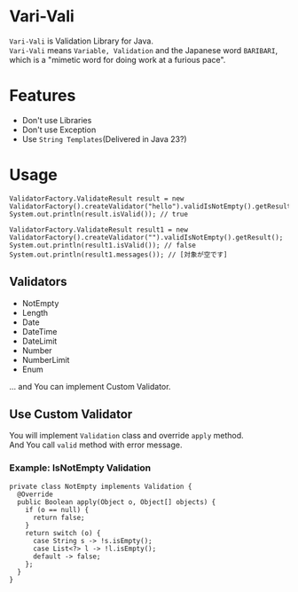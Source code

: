 # Vari-Vali
`Vari-Vali` is Validation Library for Java.  
`Vari-Vali` means `Variable, Validation` and the Japanese word `BARIBARI`, which is a "mimetic word for doing work at a furious pace".

# Features
- Don't use Libraries
- Don't use Exception
- Use `String Templates`(Delivered in Java 23?)

# Usage
```
ValidatorFactory.ValidateResult result = new ValidatorFactory().createValidator("hello").validIsNotEmpty().getResult();
System.out.println(result.isValid()); // true

ValidatorFactory.ValidateResult result1 = new ValidatorFactory().createValidator("").validIsNotEmpty().getResult();
System.out.println(result1.isValid()); // false
System.out.println(result1.messages()); // [対象が空です]
```

## Validators
- NotEmpty
- Length
- Date
- DateTime
- DateLimit
- Number
- NumberLimit
- Enum

... and You can implement Custom Validator.

## Use Custom Validator
You will implement `Validation` class and override `apply` method.  
And You call `valid` method with error message.
### Example: IsNotEmpty Validation
```
private class NotEmpty implements Validation {
  @Override
  public Boolean apply(Object o, Object[] objects) {
    if (o == null) {
      return false;
    }
    return switch (o) {
      case String s -> !s.isEmpty();
      case List<?> l -> !l.isEmpty();
      default -> false;
    };
  }
}
```